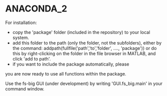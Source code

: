 # ANACONDA\_2
For installation:
- copy the 'package' folder (included in the repository) to your local system.
- add this folder to the path (only the folder, not the subfolders), either by the command:
	addpath(fullfile('path','to','folder', ...., 'package'))
  or do this by right-clicking on the folder in the file browser in MATLAB, and click 'add to path'.
- if you want to include the package automatically, please 

you are now ready to use all functions within the package. 

Use the fs-big GUI (under development) by writing 'GUI.fs_big.main' in your command window.

